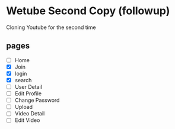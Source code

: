 # Wetube Second Copy (followup)

Cloning Youtube for the second time

## pages

- [ ] Home
- [x] Join
- [x] login
- [X] search
- [ ] User Detail
- [ ] Edit Profile
- [ ] Change Password
- [ ] Upload
- [ ] Video Detail
- [ ] Edit Video
